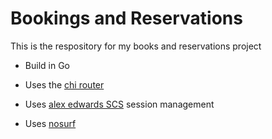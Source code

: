# Bookings and Reservations

This is the respository for my books and reservations project

- Build in Go

- Uses the [chi router](github.com/go-chi/chi)

- Uses [alex edwards SCS](github.com/alexedwards/scs/v2) session management

- Uses [nosurf](github.com/justinas/nosurf)